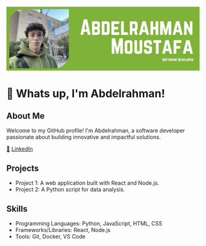 ![Banner](github_banner.jpg)

# 👋 Whats up, I'm Abdelrahman!

## About Me

Welcome to my GitHub profile! I'm Abdelrahman, a software developer passionate about building innovative and impactful solutions.

[📄](resume.pdf)  [LinkedIn](https://www.linkedin.com/in/abdelrahman-wm/)

## Projects

*   Project 1: A web application built with React and Node.js.
*   Project 2: A Python script for data analysis.

## Skills

*   Programming Languages: Python, JavaScript, HTML, CSS
*   Frameworks/Libraries: React, Node.js
*   Tools: Git, Docker, VS Code